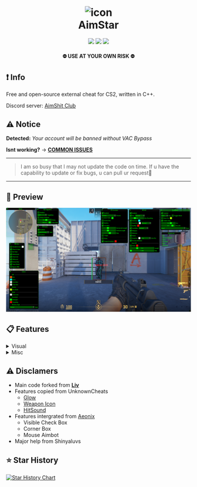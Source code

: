 <h1 align="center">
  <img src="https://raw.githubusercontent.com/CowNowK/AimStarCS2/master/AS_Logo.png" alt="icon" style="width: 100px; height: 100px"><br>
  AimStar
</h1>
<p align="center">
<a href="https://en.wikipedia.org/wiki/C%2B%2B"><img src="https://img.shields.io/badge/build-C++-blue?style=flat&label=Language"></a>
<a href="https://store.steampowered.com/app/730/CounterStrike_2"><img src="https://img.shields.io/badge/Game-CS2-red.svg?style=flat"></a>
<a href="LICENSE.txt"><img src="https://img.shields.io/github/license/CowNowK/AimStarCS2.svg?style=flat"></a>
</p>
<h4 align="center">
  ⛔ USE AT YOUR OWN RISK ⛔
</h4>

## ❗ Info

Free and open-source external cheat for CS2, written in C++.

Discord server: [AimShit Club](https://discord.com/invite/VgRrxwesPz)
<!--
I made a discord server, where you can get support and much more! Join to us!
[**__Discord__**](https://discord.gg/Sw9ejh69GC)-->

## ⚠️ Notice

**Detected:** *Your account will be banned without VAC Bypass*

**Isnt working?** -> [**__COMMON ISSUES__**](https://github.com/CowNowK/AimStarCS2/discussions/19)

***
> I am so busy that I may not update the code on time. If u have the capability to update or fix bugs, u can pull ur request🤩
***
## 📸 Preview
![](/image2.png)

## 📋 Features

<details>
<summary>Visual</summary>
  
- ESP
- Glow
- Radar
- Crosshairs
- No Flash
</details>

<details>
<summary>Misc</summary>

- Bhop
- Aimbot
- Triggerbot
- Languages Settings
- Hit Sound
- Bomb Timer
</details>

## ⚠️ Disclamers
- Main code forked from [**__Liv__**](https://github.com/TKazer/CS2_External)
- Features copied from UnknownCheats
  - [Glow](https://www.unknowncheats.me/forum/counter-strike-2-a/604503-glow-external.html)
  - [Weapon Icon](https://www.unknowncheats.me/forum/counter-strike-2-a/608799-weapon-icon-esp.html)
  - [HitSound](https://www.unknowncheats.me/forum/counter-strike-2-releases/607417-hitsound-external.html)
- Features intergrated from [Aeonix](https://github.com/Fr0go1/Aeonix-Cs2)
  - Visible Check Box
  - Corner Box
  - Mouse Aimbot
- Major help from Shinyaluvs

## ⭐ Star History

[![Star History Chart](https://api.star-history.com/svg?repos=CowNowK/AimStar&type=Date)](https://star-history.com/#CowNowK/AimStar&Date)
